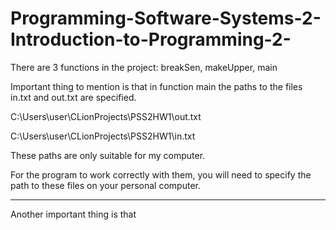 # Programming-Software-Systems-2-Introduction-to-Programming-2-

There are 3 functions in the project:
breakSen, makeUpper, main

Important thing to mention is that in function main the paths to the files in.txt and out.txt are specified.

C:\\Users\\user\\CLionProjects\\PSS2HW1\\out.txt	

C:\\Users\\user\\CLionProjects\\PSS2HW1\\in.txt

These paths are only suitable for my computer.

For the program to work correctly with them, you will need to specify the path to these files on your personal computer.
____

Another important thing is that

